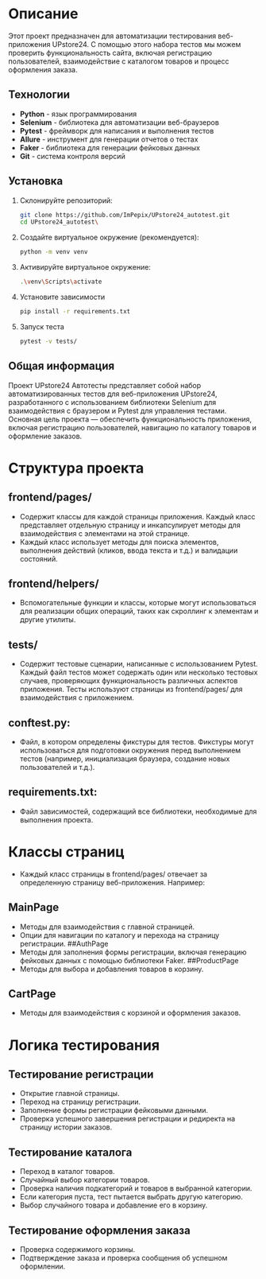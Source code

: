# Описание

Этот проект предназначен для автоматизации тестирования веб-приложения UPstore24. С помощью этого набора тестов мы можем проверить функциональность сайта, включая регистрацию пользователей, взаимодействие с каталогом товаров и процесс оформления заказа.

## Технологии

- **Python** - язык программирования
- **Selenium** - библиотека для автоматизации веб-браузеров
- **Pytest** - фреймворк для написания и выполнения тестов
- **Allure** - инструмент для генерации отчетов о тестах
- **Faker** - библиотека для генерации фейковых данных
- **Git** - система контроля версий

## Установка

1. Склонируйте репозиторий:
   ```bash
   git clone https://github.com/ImPepix/UPstore24_autotest.git
   cd UPstore24_autotest\

2. Создайте виртуальное окружение (рекомендуется):
   ```bash
   python -m venv venv

3. Активируйте виртуальное окружение:
   ```bash
   .\venv\Scripts\activate

4. Установите зависимости
   ```bash
   pip install -r requirements.txt

5. Запуск теста
   ```bash
   pytest -v tests/


## Общая информация
Проект UPstore24 Автотесты представляет собой набор автоматизированных тестов для веб-приложения UPstore24, разработанного с использованием библиотеки Selenium для взаимодействия с браузером и Pytest для управления тестами. Основная цель проекта — обеспечить функциональность приложения, включая регистрацию пользователей, навигацию по каталогу товаров и оформление заказов.

# Структура проекта
## frontend/pages/

- Содержит классы для каждой страницы приложения. Каждый класс представляет отдельную страницу и инкапсулирует методы для взаимодействия с элементами на этой странице.
- Каждый класс использует методы для поиска элементов, выполнения действий (кликов, ввода текста и т.д.) и валидации состояний.

## frontend/helpers/

- Вспомогательные функции и классы, которые могут использоваться для реализации общих операций, таких как скроллинг к элементам и другие утилиты.

## tests/

- Содержит тестовые сценарии, написанные с использованием Pytest. Каждый файл тестов может содержать один или несколько тестовых случаев, проверяющих функциональность различных аспектов приложения.
Тесты используют страницы из frontend/pages/ для взаимодействия с приложением.

## conftest.py:

- Файл, в котором определены фикстуры для тестов. Фикстуры могут использоваться для подготовки окружения перед выполнением тестов (например, инициализация браузера, создание новых пользователей и т.д.).

## requirements.txt:

- Файл зависимостей, содержащий все библиотеки, необходимые для выполнения проекта.

# Классы страниц

- Каждый класс страницы в frontend/pages/ отвечает за определенную страницу веб-приложения. Например:

## MainPage
- Методы для взаимодействия с главной страницей.
- Опции для навигации по каталогу и перехода на страницу регистрации.
##AuthPage
- Методы для заполнения формы регистрации, включая генерацию фейковых данных с помощью библиотеки Faker.
##ProductPage
- Методы для выбора и добавления товаров в корзину.
## CartPage
- Методы для взаимодействия с корзиной и оформления заказов.

# Логика тестирования

## Тестирование регистрации

- Открытие главной страницы.
- Переход на страницу регистрации.
- Заполнение формы регистрации фейковыми данными.
- Проверка успешного завершения регистрации и редиректа на страницу истории заказов.

## Тестирование каталога

- Переход в каталог товаров.
- Случайный выбор категории товаров.
- Проверка наличия подкатегорий и товаров в выбранной категории.
- Если категория пуста, тест пытается выбрать другую категорию.
- Выбор случайного товара и добавление его в корзину.

## Тестирование оформления заказа

- Проверка содержимого корзины.
- Подтверждение заказа и проверка сообщения об успешном оформлении.
